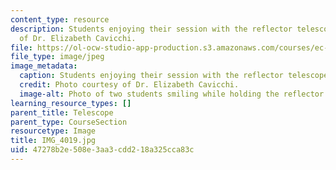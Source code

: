 ```yaml
---
content_type: resource
description: Students enjoying their session with the reflector telescope. Photo courtesy
  of Dr. Elizabeth Cavicchi.
file: https://ol-ocw-studio-app-production.s3.amazonaws.com/courses/ec-050-recreate-experiments-from-history-inform-the-future-from-the-past-galileo-january-iap-2010/47278b2e508e3aa3cdd218a325cca83c_IMG_4019.jpg
file_type: image/jpeg
image_metadata:
  caption: Students enjoying their session with the reflector telescope.
  credit: Photo courtesy of Dr. Elizabeth Cavicchi.
  image-alt: Photo of two students smiling while holding the reflector telescope.
learning_resource_types: []
parent_title: Telescope
parent_type: CourseSection
resourcetype: Image
title: IMG_4019.jpg
uid: 47278b2e-508e-3aa3-cdd2-18a325cca83c
---
```

